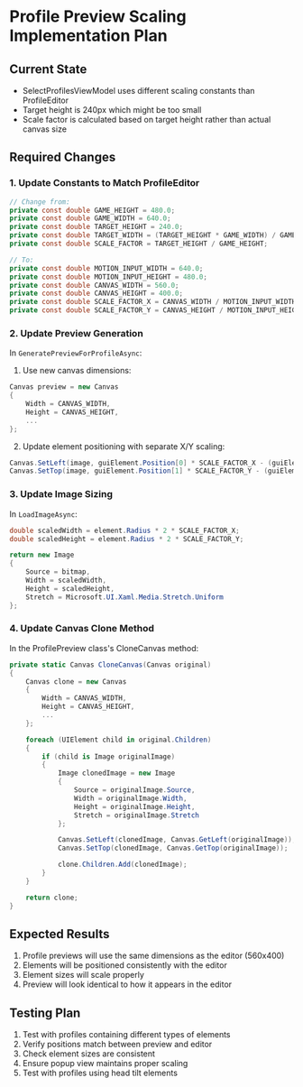 # Profile Preview Scaling Implementation Plan

## Current State
- SelectProfilesViewModel uses different scaling constants than ProfileEditor
- Target height is 240px which might be too small
- Scale factor is calculated based on target height rather than actual canvas size

## Required Changes

### 1. Update Constants to Match ProfileEditor
```csharp
// Change from:
private const double GAME_HEIGHT = 480.0;
private const double GAME_WIDTH = 640.0;
private const double TARGET_HEIGHT = 240.0;
private const double TARGET_WIDTH = (TARGET_HEIGHT * GAME_WIDTH) / GAME_HEIGHT;
private const double SCALE_FACTOR = TARGET_HEIGHT / GAME_HEIGHT;

// To:
private const double MOTION_INPUT_WIDTH = 640.0;
private const double MOTION_INPUT_HEIGHT = 480.0;
private const double CANVAS_WIDTH = 560.0;
private const double CANVAS_HEIGHT = 400.0;
private const double SCALE_FACTOR_X = CANVAS_WIDTH / MOTION_INPUT_WIDTH;
private const double SCALE_FACTOR_Y = CANVAS_HEIGHT / MOTION_INPUT_HEIGHT;
```

### 2. Update Preview Generation
In `GeneratePreviewForProfileAsync`:
1. Use new canvas dimensions:
```csharp
Canvas preview = new Canvas
{
    Width = CANVAS_WIDTH,
    Height = CANVAS_HEIGHT,
    ...
};
```

2. Update element positioning with separate X/Y scaling:
```csharp
Canvas.SetLeft(image, guiElement.Position[0] * SCALE_FACTOR_X - (guiElement.Radius * SCALE_FACTOR_X));
Canvas.SetTop(image, guiElement.Position[1] * SCALE_FACTOR_Y - (guiElement.Radius * SCALE_FACTOR_Y));
```

### 3. Update Image Sizing
In `LoadImageAsync`:
```csharp
double scaledWidth = element.Radius * 2 * SCALE_FACTOR_X;
double scaledHeight = element.Radius * 2 * SCALE_FACTOR_Y;

return new Image
{
    Source = bitmap,
    Width = scaledWidth,
    Height = scaledHeight,
    Stretch = Microsoft.UI.Xaml.Media.Stretch.Uniform
};
```

### 4. Update Canvas Clone Method
In the ProfilePreview class's CloneCanvas method:
```csharp
private static Canvas CloneCanvas(Canvas original)
{
    Canvas clone = new Canvas
    {
        Width = CANVAS_WIDTH,
        Height = CANVAS_HEIGHT,
        ...
    };

    foreach (UIElement child in original.Children)
    {
        if (child is Image originalImage)
        {
            Image clonedImage = new Image
            {
                Source = originalImage.Source,
                Width = originalImage.Width,
                Height = originalImage.Height,
                Stretch = originalImage.Stretch
            };

            Canvas.SetLeft(clonedImage, Canvas.GetLeft(originalImage));
            Canvas.SetTop(clonedImage, Canvas.GetTop(originalImage));

            clone.Children.Add(clonedImage);
        }
    }

    return clone;
}
```

## Expected Results
1. Profile previews will use the same dimensions as the editor (560x400)
2. Elements will be positioned consistently with the editor
3. Element sizes will scale properly
4. Preview will look identical to how it appears in the editor

## Testing Plan
1. Test with profiles containing different types of elements
2. Verify positions match between preview and editor
3. Check element sizes are consistent
4. Ensure popup view maintains proper scaling
5. Test with profiles using head tilt elements